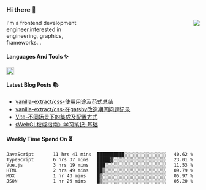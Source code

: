 <!--
**zhaohuanyuu/zhaohuanyuu** is a ✨ _special_ ✨ repository because its `README.md` (this file) appears on your GitHub profile.
-->

### Hi there 👋

<picture>
  <source media="(prefers-color-scheme: dark)" srcset="https://github-readme-stats.vercel.app/api?username=zhaohuanyuu&count_private=true&show_icons=true&theme=city_lights&hide_title=true">
  <img align="right" src="https://github-readme-stats.vercel.app/api?username=zhaohuanyuu&count_private=true&show_icons=true&hide_title=true">
</picture>

<p align="left" style="width:40%">I'm a frontend development engineer.interested in engineering, graphics, frameworks...</p>

#### Languages And Tools ✨

<img align="left" height="20" src="https://skillicons.dev/icons?i=js,ts,nodejs,react,vue,gatsby,materialui,graphql,nestjs,electron,flutter" />

</br>

#### Latest Blog Posts 📚
<!-- BLOG-POST-LIST:START -->
- [vanilla-extract/css-使用用途及范式总结](https://zhy.gatsbyjs.io/blog/vanilla-usage)
- [vanilla-extract/css-在gatsby改造期间问题记录](https://zhy.gatsbyjs.io/blog/vanilla-order-conflict)
- [Vite-不同场景下的集成及配置方式](https://zhy.gatsbyjs.io/blog/vite-integrations)
- [《WebGL权威指南》学习笔记-基础](https://zhy.gatsbyjs.io/blog/webgl-basic)
<!-- BLOG-POST-LIST:END -->

#### Weekly Time Spend On ⏳
<!--START_SECTION:waka-->

```text
JavaScript       11 hrs 41 mins  ██████████░░░░░░░░░░░░░░░   40.62 %
TypeScript       6 hrs 37 mins   █████▓░░░░░░░░░░░░░░░░░░░   23.01 %
Vue.js           3 hrs 19 mins   ███░░░░░░░░░░░░░░░░░░░░░░   11.53 %
HTML             2 hrs 49 mins   ██▒░░░░░░░░░░░░░░░░░░░░░░   09.79 %
MDX              1 hr 43 mins    █▒░░░░░░░░░░░░░░░░░░░░░░░   05.97 %
JSON             1 hr 29 mins    █▒░░░░░░░░░░░░░░░░░░░░░░░   05.20 %
```

<!--END_SECTION:waka-->
